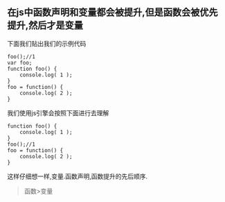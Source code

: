 ## 在js中函数声明和变量都会被提升,但是函数会被优先提升,然后才是变量
下面我们贴出我们的示例代码
```
foo();//1
var foo;
function foo() {
	console.log( 1 );
}
foo = function() {
	console.log( 2 );
}
```
我们使用js引擎会按照下面进行去理解
```
function foo() {
	console.log( 1 );
}
foo();//1
foo = function() {
	console.log( 2 );
}
```
这样仔细想一样,变量.函数声明,函数提升的先后顺序.
>函数>变量